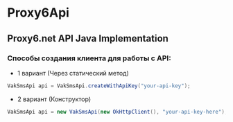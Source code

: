 # Proxy6Api
## Proxy6.net API Java Implementation

### Способы создания клиента для работы с API:
- 1 вариант (Через статический метод)
```java
VakSmsApi api = VakSmsApi.createWithApiKey("your-api-key");
```
- 2 вариант (Конструктор)
```java
VakSmsApi api = new VakSmsApi(new OkHttpClient(), "your-api-key-here");
```

